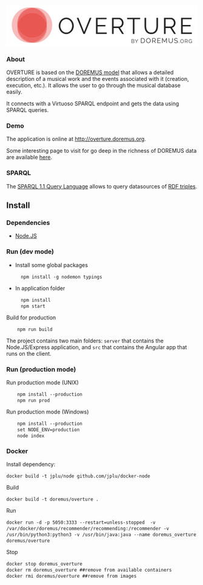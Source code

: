 ![OVERTURE](/src/img/logos/overture.logo.color.png)

### About
OVERTURE is based on the [DOREMUS model][1] that allows a detailed description of a musical work and the events associated with it (creation, execution, etc.). It allows the user to go through the musical database easily.

It connects with a Virtuoso SPARQL endpoint and gets the data using SPARQL queries.

### Demo

The application is online at http://overture.doremus.org.

Some interesting page to visit for go deep in the richness of DOREMUS data are available [here](./EXAMPLES.md).

### SPARQL
The [SPARQL 1.1 Query Language][2] allows to query datasources of [RDF triples][3].


## Install
### Dependencies

- [Node.JS](https://nodejs.org/en/)

### Run (dev mode)
- Install some global packages

        npm install -g nodemon typings

- In application folder

        npm install
        npm start

Build for production

        npm run build

The project contains two main folders: `server` that contains the Node.JS/Express application, and `src` that contains the Angular app that runs on the client.

### Run (production mode)

Run production mode (UNIX)

        npm install --production
        npm run prod

Run production mode (Windows)

        npm install --production
        set NODE_ENV=production
        node index

### Docker

Install dependency:

    docker build -t jplu/node github.com/jplu/docker-node

Build

    docker build -t doremus/overture .

Run

    docker run -d -p 5050:3333 --restart=unless-stopped  -v /var/docker/doremus/recommender/recommending:/recommender -v /usr/bin/python3:python3 -v /usr/bin/java:java --name doremus_overture doremus/overture

Stop

    docker stop doremus_overture
    docker rm doremus_overture ##remove from available containers
    docker rmi doremus/overture ##remove from images

[1]: https://drive.google.com/file/d/0B_nxZpGQv9GKZmpKRGl2dmRENGc/view
[2]: https://www.w3.org/TR/sparql11-query/
[3]: https://www.w3.org/TR/rdf11-concepts/
